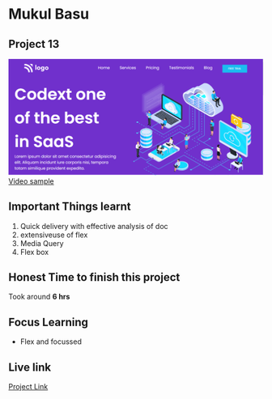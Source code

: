 # Mukul Basu

## Project 13
![Image](./Capture.PNG)
[Video sample](https://vimeo.com/741040202/5bc5748153)

## Important Things learnt 
1. Quick delivery with effective analysis of doc
2. extensiveuse of flex
3. Media Query
4. Flex box

## Honest Time to finish this project

Took around **6 hrs**

## Focus Learning
- Flex and focussed

## Live link

[Project Link](https://vimeo.com/741040202/5bc5748153)


